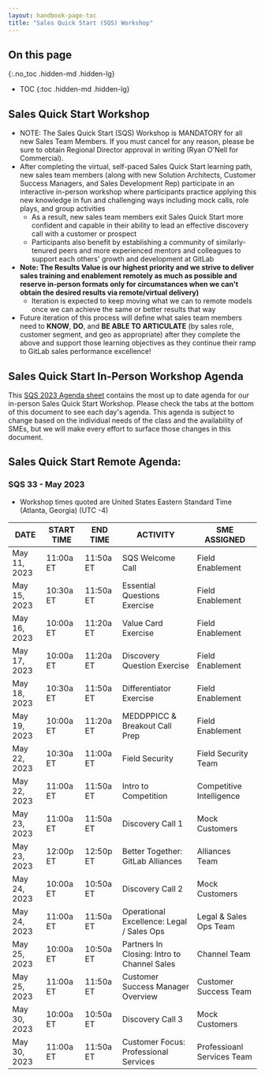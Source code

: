 ```yaml
---
layout: handbook-page-toc
title: "Sales Quick Start (SQS) Workshop"
---
```


## On this page
{:.no_toc .hidden-md .hidden-lg}

- TOC
{:toc .hidden-md .hidden-lg}

## Sales Quick Start Workshop
*  NOTE: The Sales Quick Start (SQS) Workshop is MANDATORY for all new Sales Team Members. If you must cancel for any reason, please be sure to obtain Regional Director approval in writing (Ryan O'Nell for Commercial).
*  After completing the virtual, self-paced Sales Quick Start learning path, new sales team members (along with new Solution Architects, Customer Success Managers, and Sales Development Rep) participate in an interactive in-person workshop where participants practice applying this new knowledge in fun and challenging ways including mock calls, role plays, and group activities
   - As a result, new sales team members exit Sales Quick Start more confident and capable in their ability to lead an effective discovery call with a customer or prospect
   - Participants also benefit by establishing a community of similarly-tenured peers and more experienced mentors and colleagues to support each others' growth and development at GitLab
*  **Note: The Results Value is our highest priority and we strive to deliver sales training and enablement remotely as much as possible and reserve in-person formats only for circumstances when we can't obtain the desired results via remote/virtual delivery)**
   - Iteration is expected to keep moving what we can to remote models once we can achieve the same or better results that way
*  Future iteration of this process will define what sales team members need to **KNOW**, **DO**, and **BE ABLE TO ARTICULATE** (by sales role, customer segment, and geo as appropriate) after they complete the above and support those learning objectives as they continue their ramp to GitLab sales performance excellence!

## Sales Quick Start In-Person Workshop Agenda

This [SQS 2023 Agenda sheet](https://docs.google.com/spreadsheets/d/1f64fZCKbrz7JEydEIkUeGZ16nQuLxNgD6RXEM2zEgws/edit?usp=sharing) contains the most up to date agenda for our in-person Sales Quick Start Workshop. Please check the tabs at the bottom of this document to see each day's agenda. This agenda is subject to change based on the individual needs of the class and the availability of SMEs, but we will make every effort to surface those changes in this document.


## Sales Quick Start Remote Agenda:


### SQS 33 - May 2023

* Workshop times quoted are United States Eastern Standard Time (Atlanta, Georgia) (UTC -4)

| DATE | START TIME | END TIME | ACTIVITY | SME ASSIGNED |
| ------ | ------ | ------ | ------ | ------ |
| May 11, 2023 | 11:00a ET | 11:50a ET | SQS Welcome Call | Field Enablement  |
| May 15, 2023 | 10:30a ET | 11:50a ET | Essential Questions Exercise | Field Enablement  |
| May 16, 2023 | 10:00a ET | 11:20a ET | Value Card Exercise | Field Enablement  |
| May 17, 2023 | 10:00a ET | 11:20a ET | Discovery Question Exercise | Field Enablement  |
| May 18, 2023 | 10:30a ET | 11:50a ET | Differentiator Exercise | Field Enablement  |
| May 19, 2023 | 10:00a ET | 11:20a ET | MEDDPPICC & Breakout Call Prep |  Field Enablement |
| May 22, 2023 | 10:30a ET | 11:00a ET | Field Security | Field Security Team  |
| May 22, 2023 | 11:00a ET | 11:50a ET | Intro to Competition |  Competitive Intelligence  |
| May 23, 2023 | 11:00a ET | 11:50a ET | Discovery Call 1 |  Mock Customers  |
| May 23, 2023 | 12:00p ET | 12:50p ET | Better Together: GitLab Alliances |  Alliances Team  |
| May 24, 2023 | 10:00a ET | 10:50a ET | Discovery Call 2 |  Mock Customers |
| May 24, 2023 | 11:00a ET | 11:50a ET  | Operational Excellence: Legal / Sales Ops | Legal & Sales Ops Team  |
| May 25, 2023 | 10:00a ET | 10:50a ET | Partners In Closing: Intro to Channel Sales |  Channel Team  |
| May 25, 2023 | 11:00a ET | 11:50a ET  | Customer Success Manager Overview | Customer Success Team  |
| May 30, 2023 | 10:00a ET | 10:50a ET | Discovery Call 3 |  Mock Customers |
| May 30, 2023 | 11:00a ET | 11:50a ET  | Customer Focus: Professional Services | Professioanl Services Team   |






